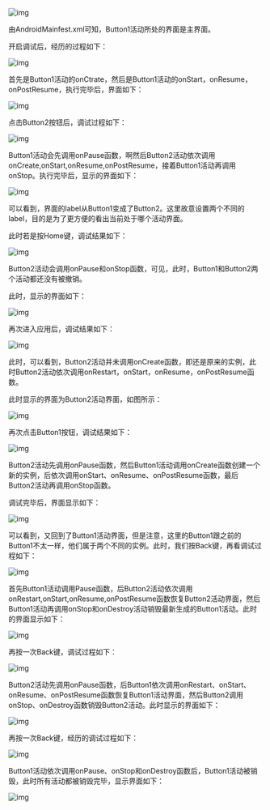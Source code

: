 ![img](file:///C:\Users\ADMINI~1\AppData\Local\Temp\ksohtml5984\wps1.jpg)

由AndroidMainfest.xml可知，Button1活动所处的界面是主界面。

开启调试后，经历的过程如下：

![img](file:///C:\Users\ADMINI~1\AppData\Local\Temp\ksohtml5984\wps2.jpg) 

首先是Button1活动的onCtrate，然后是Button1活动的onStart，onResume，onPostResume，执行完毕后，界面如下：

![img](file:///C:\Users\ADMINI~1\AppData\Local\Temp\ksohtml5984\wps3.jpg) 

点击Button2按钮后，调试过程如下：

![img](file:///C:\Users\ADMINI~1\AppData\Local\Temp\ksohtml5984\wps4.jpg) 

Button1活动会先调用onPause函数，啊然后Button2活动依次调用onCreate,onStart,onResume,onPostResume，接着Button1活动再调用onStop。执行完毕后，显示的界面如下：

![img](file:///C:\Users\ADMINI~1\AppData\Local\Temp\ksohtml5984\wps5.jpg) 

可以看到，界面的label从Button1变成了Button2。这里故意设置两个不同的label，目的是为了更方便的看出当前处于哪个活动界面。

此时若是按Home键，调试结果如下：

![img](file:///C:\Users\ADMINI~1\AppData\Local\Temp\ksohtml5984\wps6.jpg) 

Button2活动会调用onPause和onStop函数，可见，此时，Button1和Button2两个活动都还没有被撤销。

此时，显示的界面如下：

![img](file:///C:\Users\ADMINI~1\AppData\Local\Temp\ksohtml5984\wps7.jpg) 

再次进入应用后，调试结果如下：

![img](file:///C:\Users\ADMINI~1\AppData\Local\Temp\ksohtml5984\wps8.jpg) 

此时，可以看到，Button2活动并未调用onCreate函数，即还是原来的实例，此时Button2活动依次调用onRestart，onStart，onResume，onPostResume函数。

此时显示的界面为Button2活动界面，如图所示：

![img](file:///C:\Users\ADMINI~1\AppData\Local\Temp\ksohtml5984\wps9.jpg) 

再次点击Button1按钮，调试结果如下：

![img](file:///C:\Users\ADMINI~1\AppData\Local\Temp\ksohtml5984\wps10.jpg) 

Button2活动先调用onPause函数，然后Button1活动调用onCreate函数创建一个新的实例，后依次调用onStart、onResume、onPostResume函数，最后Button2活动再调用onStop函数。

调试完毕后，界面显示如下：

![img](file:///C:\Users\ADMINI~1\AppData\Local\Temp\ksohtml5984\wps11.jpg) 

可以看到，又回到了Button1活动界面，但是注意，这里的Button1跟之前的Button1不太一样，他们属于两个不同的实例。此时，我们按Back键，再看调试过程如下：

![img](file:///C:\Users\ADMINI~1\AppData\Local\Temp\ksohtml5984\wps12.jpg) 

首先Button1活动调用Pause函数，后Button2活动依次调用onRestart,onStart,onResume,onPostResume函数恢复Button2活动界面，然后Button1活动再调用onStop和onDestroy活动销毁最新生成的Button1活动。此时的界面显示如下：

![img](file:///C:\Users\ADMINI~1\AppData\Local\Temp\ksohtml5984\wps13.jpg) 

再按一次Back键，调试过程如下：

![img](file:///C:\Users\ADMINI~1\AppData\Local\Temp\ksohtml5984\wps14.jpg) 

Button2活动先调用onPause函数，后Button1依次调用onRestart、onStart、onResume、onPostResume函数恢复Button1活动界面，然后Button2调用onStop、onDestroy函数销毁Button2活动。此时显示的界面如下：

![img](file:///C:\Users\ADMINI~1\AppData\Local\Temp\ksohtml5984\wps15.jpg) 

再按一次Back键，经历的调试过程如下：

![img](file:///C:\Users\ADMINI~1\AppData\Local\Temp\ksohtml5984\wps16.jpg) 

Button1活动依次调用onPause、onStop和onDestroy函数后，Button1活动被销毁，此时所有活动都被销毁完毕，显示界面如下：

![img](file:///C:\Users\ADMINI~1\AppData\Local\Temp\ksohtml5984\wps17.jpg) 